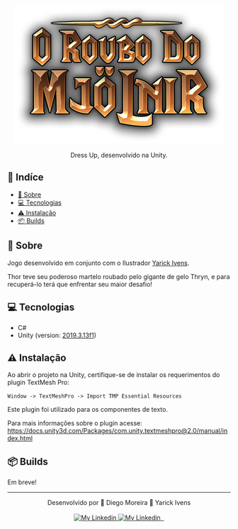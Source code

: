 <div align="center">

![Logo](docs/previews/logo.png)

<div>
  
  Dress Up, desenvolvido na Unity.

</div>

</div>

## 📑 Indíce

- [📜 Sobre](#-sobre)
- [💻 Tecnologias](#-tecnologias)
- [⚠️ Instalação](#%EF%B8%8F-instalação)
- [📦 Builds](#-builds)

## 📜 Sobre

Jogo desenvolvido em conjunto com o Ilustrador [Yarick Ivens](https://www.behance.net/yarickivens).

Thor teve seu poderoso martelo roubado pelo gigante de gelo Thryn, e para recuperá-lo terá que enfrentar seu maior desafio!

## 💻 Tecnologias

- C#
- Unity (version: [2019.3.13f1](https://unity3d.com/pt/get-unity/download/archive?_ga=2.118344778.2126703189.1592841786-2050972297.1592582956))

## ⚠️ Instalação

Ao abrir o projeto na Unity, certifique-se de instalar os requerimentos do plugin TextMesh Pro:

    Window -> TextMeshPro -> Import TMP Essential Resources

Este plugin foi utilizado para os componentes de texto.

Para mais informações sobre o plugin acesse: https://docs.unity3d.com/Packages/com.unity.textmeshpro@2.0/manual/index.html

## 📦 Builds

Em breve!

---

<div align="center">
  <div>Desenvolvido por 🤘 Diego Moreira 🎨 Yarick Ivens</div>
  <br>
  <a href="https://github.com/diegyohoho/" >
    <img alt="My Linkedin" src="https://img.shields.io/badge/-diegyohoho-%230077B5?style=social&logo=github">
  </a>
  <a href="https://www.linkedin.com/in/diegyohoho/" >
    <img alt="My Linkedin" src="https://img.shields.io/badge/-diegyohoho-%230077B5?style=social&logo=linkedin">
  </a>
  <a href="https://www.behance.net/yarickivens" >
    <img alt="" src="https://img.shields.io/badge/-yarickivens-%230077B5?style=social&logo=behance">
  </a>
  <a href="https://www.instagram.com/yarickart/" >
    <img alt="" src="https://img.shields.io/badge/-yarickart-%230077B5?style=social&logo=instagram">
  </a>
</div>

